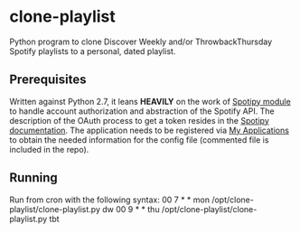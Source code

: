 # clone-playlist
Python program to clone Discover Weekly and/or ThrowbackThursday Spotify playlists to a personal, dated playlist.

## Prerequisites
Written against Python 2.7, it leans **HEAVILY** on the work of [Spotipy module](https://github.com/plamere/spotipy) to handle account authorization and abstraction of the Spotify API. The description of the OAuth process to get a token resides in the [Spotipy documentation](http://spotipy.readthedocs.org/en/latest/#authorized-requests).  The application needs to be registered via [My Applications](https://developer.spotify.com/my-applications/#!/applications) to obtain the needed information for the config file (commented file is included in the repo).


## Running
Run from cron with the following syntax:
00 7 * * mon /opt/clone-playlist/clone-playlist.py dw
00 9 * * thu /opt/clone-playlist/clone-playlist.py tbt